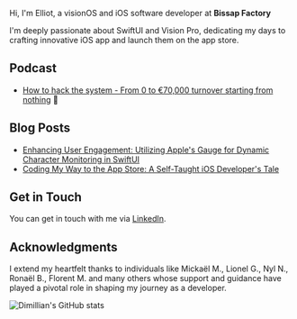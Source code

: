Hi, I'm Elliot, a visionOS and iOS software developer at **Bissap Factory**

I'm deeply passionate about SwiftUI and Vision Pro, dedicating my days to crafting innovative iOS app and launch them on the app store.

## Podcast
- [How to hack the system - From 0 to €70,000 turnover starting from nothing](https://www.apprendre-swiftui.fr/podcast) 🚀

## Blog Posts
- [Enhancing User Engagement: Utilizing Apple's Gauge for Dynamic Character Monitoring in SwiftUI](https://dubdub.space/elliot/enhancing-user-engagement-utilizing-apples-gauge-for-o)
- [Coding My Way to the App Store: A Self-Taught iOS Developer's Tale](https://dubdub.space/elliot/learning-ios-development-by-myself-to-the-m)

## Get in Touch

You can get in touch with me via [LinkedIn](https://fr.linkedin.com/in/elliot-harry-knight).

## Acknowledgments

I extend my heartfelt thanks to individuals like Mickaël M., Lionel G., Nyl N., Ronaël B., Florent M. and many others whose support and guidance have played a pivotal role in shaping my journey as a developer.


![Dimillian's GitHub stats](https://github-readme-stats.vercel.app/api?username=harry-knight&theme=dark)
